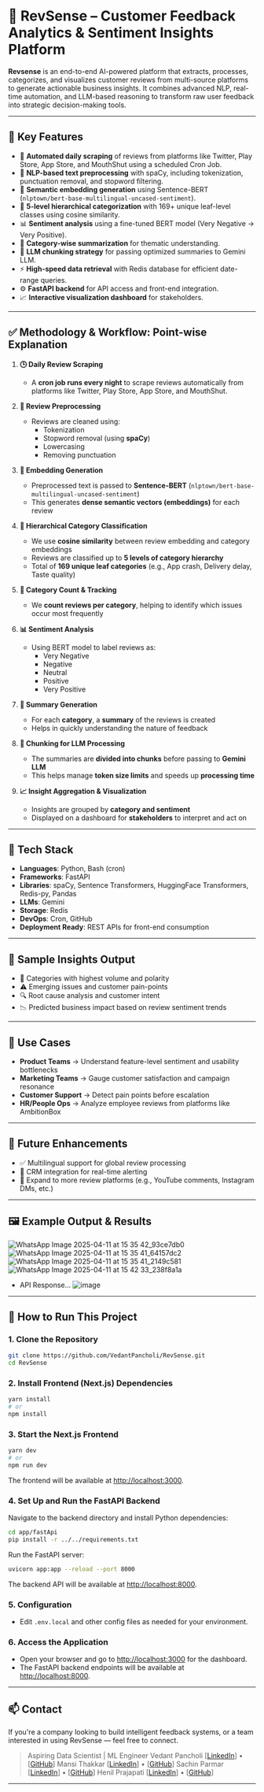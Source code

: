 # 🚀 RevSense – Customer Feedback Analytics & Sentiment Insights Platform

**Revsense** is an end-to-end AI-powered platform that extracts, processes, categorizes, and visualizes customer reviews from multi-source platforms to generate actionable business insights. It combines advanced NLP, real-time automation, and LLM-based reasoning to transform raw user feedback into strategic decision-making tools.

---

## 📌 Key Features

- 🔁 **Automated daily scraping** of reviews from platforms like Twitter, Play Store, App Store, and MouthShut using a scheduled Cron Job.
- 🧹 **NLP-based text preprocessing** with spaCy, including tokenization, punctuation removal, and stopword filtering.
- 🧠 **Semantic embedding generation** using Sentence-BERT (`nlptown/bert-base-multilingual-uncased-sentiment`).
- 🧭 **5-level hierarchical categorization** with 169+ unique leaf-level classes using cosine similarity.
- 📊 **Sentiment analysis** using a fine-tuned BERT model (Very Negative → Very Positive).
- 📝 **Category-wise summarization** for thematic understanding.
- 🔁 **LLM chunking strategy** for passing optimized summaries to Gemini LLM.
- ⚡ **High-speed data retrieval** with Redis database for efficient date-range queries.
- ⚙️ **FastAPI backend** for API access and front-end integration.
- 📈 **Interactive visualization dashboard** for stakeholders.

---

## ✅ Methodology & Workflow: Point-wise Explanation

1. **🕒 Daily Review Scraping**  
   - A **cron job runs every night** to scrape reviews automatically from platforms like Twitter, Play Store, App Store, and MouthShut.

2. **🧹 Review Preprocessing**  
   - Reviews are cleaned using:
     - Tokenization  
     - Stopword removal (using **spaCy**)  
     - Lowercasing  
     - Removing punctuation

3. **🧠 Embedding Generation**  
   - Preprocessed text is passed to **Sentence-BERT** (`nlptown/bert-base-multilingual-uncased-sentiment`)  
   - This generates **dense semantic vectors (embeddings)** for each review

4. **🧭 Hierarchical Category Classification**  
   - We use **cosine similarity** between review embedding and category embeddings  
   - Reviews are classified up to **5 levels of category hierarchy**  
   - Total of **169 unique leaf categories** (e.g., App crash, Delivery delay, Taste quality)

5. **🔢 Category Count & Tracking**  
   - We **count reviews per category**, helping to identify which issues occur most frequently

6. **📊 Sentiment Analysis**  
   - Using BERT model to label reviews as:
     - Very Negative  
     - Negative  
     - Neutral  
     - Positive  
     - Very Positive

7. **📝 Summary Generation**  
   - For each **category**, a **summary** of the reviews is created  
   - Helps in quickly understanding the nature of feedback

8. **🧩 Chunking for LLM Processing**  
   - The summaries are **divided into chunks** before passing to **Gemini LLM**  
   - This helps manage **token size limits** and speeds up **processing time**

9. **📈 Insight Aggregation & Visualization**  
   - Insights are grouped by **category and sentiment**  
   - Displayed on a dashboard for **stakeholders** to interpret and act on

---

## 🔗 Tech Stack

- **Languages**: Python, Bash (cron)
- **Frameworks**: FastAPI
- **Libraries**: spaCy, Sentence Transformers, HuggingFace Transformers, Redis-py, Pandas
- **LLMs**: Gemini
- **Storage**: Redis
- **DevOps**: Cron, GitHub
- **Deployment Ready**: REST APIs for front-end consumption

---

## 🧠 Sample Insights Output

- 🎯 Categories with highest volume and polarity  
- ⚠️ Emerging issues and customer pain-points  
- 🔍 Root cause analysis and customer intent  
- 📉 Predicted business impact based on review sentiment trends

---

## 💼 Use Cases

- **Product Teams** → Understand feature-level sentiment and usability bottlenecks  
- **Marketing Teams** → Gauge customer satisfaction and campaign resonance  
- **Customer Support** → Detect pain points before escalation  
- **HR/People Ops** → Analyze employee reviews from platforms like AmbitionBox

---

## 📌 Future Enhancements

- ✅ Multilingual support for global review processing  
- 🔗 CRM integration for real-time alerting  
- 📲 Expand to more review platforms (e.g., YouTube comments, Instagram DMs, etc.)

---

## 🖼️ Example Output & Results

![WhatsApp Image 2025-04-11 at 15 35 42_93ce7db0](https://github.com/user-attachments/assets/5270997a-e1ff-4685-a258-cb5fe9b9556a)
![WhatsApp Image 2025-04-11 at 15 35 41_64157dc2](https://github.com/user-attachments/assets/9aab7848-23f8-473a-a66a-8a29bcf7e35c)
![WhatsApp Image 2025-04-11 at 15 35 41_2149c581](https://github.com/user-attachments/assets/1c2ecc9b-b42f-423f-a67e-21c13b12db6f)
![WhatsApp Image 2025-04-11 at 15 42 33_238f8a1a](https://github.com/user-attachments/assets/6e4f7829-7cb7-43a9-b60b-a4bbdfca7e6c)

- API Response...
![image](https://github.com/user-attachments/assets/0e8f3e67-fed2-4e42-be66-acca702207aa)

---



## 🚦 How to Run This Project

### 1. Clone the Repository
```sh
git clone https://github.com/VedantPancholi/RevSense.git
cd RevSense
```

### 2. Install Frontend (Next.js) Dependencies
```sh
yarn install
# or
npm install
```

### 3. Start the Next.js Frontend
```sh
yarn dev
# or
npm run dev
```
The frontend will be available at [http://localhost:3000](http://localhost:3000).

### 4. Set Up and Run the FastAPI Backend
Navigate to the backend directory and install Python dependencies:
```sh
cd app/fastApi
pip install -r ../../requirements.txt
```
Run the FastAPI server:
```sh
uvicorn app:app --reload --port 8000
```
The backend API will be available at [http://localhost:8000](http://localhost:8000).

### 5. Configuration
- Edit `.env.local` and other config files as needed for your environment.

### 6. Access the Application
- Open your browser and go to [http://localhost:3000](http://localhost:3000) for the dashboard.
- The FastAPI backend endpoints will be available at [http://localhost:8000](http://localhost:8000).

---


## 📫 Contact

If you're a company looking to build intelligent feedback systems, or a team interested in using RevSense — feel free to connect.
 
> Aspiring Data Scientist | ML Engineer
> Vedant Pancholi
> [[LinkedIn](https://www.linkedin.com/in/vedantpancholi/)] • [[GitHub](https://github.com/VedantPancholi)]
> Mansi Thakkar
> [[LinkedIn](https://www.linkedin.com/in/mansi-thakkar11/)] • [[GitHub](https://github.com/Mansi111000)]
> Sachin Parmar
> [[LinkedIn](https://www.linkedin.com/in/parmarsachin7123/)] • [[GitHub](https://github.com/Sachin7123)]
> Henil Prajapati
> [[LinkedIn](https://www.linkedin.com/in/henil-prajapati14/)] • [[GitHub](https://github.com/Henil-Prajapati)]

---
